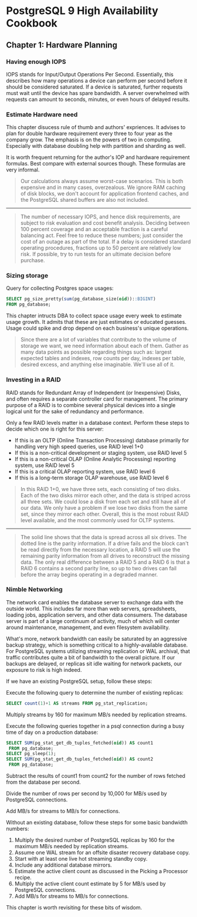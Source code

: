 # PostgreSQL 9 High Availability Cookbook

## Chapter 1: Hardware Planning

### Having enough IOPS

IOPS stands for Input/Output Operations Per Second. Essentially, this describes how
many operations a device can perform per second before it should be considered saturated.
If a device is saturated, further requests must wait until the device has spare bandwidth. A
server overwhelmed with requests can amount to seconds, minutes, or even hours of
delayed results.

### Estimate Hardware need

This chapter disucess rule of thumb and authors' expriences. It advises to plan for double hardware requirement every three to four year as the company grow. The emphasis is on the powers of two in computing. Especially with database doubling help with partition and sharding as well.

It is worth frequent returning for the author's IOP and hardware requirement formulas. Best compare with external sources though. These formulas are very informal.

> Our calculations always assume worst-case scenarios. This is both expensive and in many
cases, overzealous. We ignore RAM caching of disk blocks, we don't account for application
frontend caches, and the PostgreSQL shared buffers are also not included.
---
> The number of necessary IOPS, and hence disk requirements, are subject to risk evaluation
and cost benefit analysis. Deciding between 100 percent coverage and an acceptable fraction
is a careful balancing act. Feel free to reduce these numbers; just consider the cost of an
outage as part of the total. If a delay is considered standard operating procedures, fractions
up to 50 percent are relatively low risk. If possible, try to run tests for an ultimate decision
before purchase.

### Sizing storage

Query for collecting Postgres space usages:

```SQL
SELECT pg_size_pretty(sum(pg_database_size(oid))::BIGINT)
FROM pg_database;
```

This chapter intructs DBA to collect space usage every week to estimate usage growth. It admits that these are just estimates or educated guesses. Usage could spike and drop depend on each business's unique operations.

> Since there are a lot of variables that contribute to the volume of storage we want, we need
information about each of them. Gather as many data points as possible regarding things
such as: largest expected tables and indexes, row counts per day, indexes per table, desired
excess, and anything else imaginable. We'll use all of it.

### Investing in a RAID

RAID stands for Redundant Array of Independent (or Inexpensive) Disks, and often
requires a separate controller card for management. The primary purpose of a RAID is to
combine several physical devices into a single logical unit for the sake of redundancy and
performance.

Only a few RAID levels matter in a database context. Perform these steps to decide which
one is right for this server:

- If this is an OLTP (Online Transaction Processing) database primarily for handling very high speed queries, use RAID level 1+0
- If this is a non-critical development or staging system, use RAID level 5
- If this is a non-critical OLAP (Online Analytic Processing) reporting system, use RAID level 5
- If this is a critical OLAP reporting system, use RAID level 6
- If this is a long-term storage OLAP warehouse, use RAID level 6

> In this RAID 1+0, we have three sets, each consisting of two disks. Each of the two disks
mirror each other, and the data is striped across all three sets. We could lose a disk from
each set and still have all of our data. We only have a problem if we lose two disks from the
same set, since they mirror each other. Overall, this is the most robust RAID level available,
and the most commonly used for OLTP systems.
---
> The solid line shows that the data is spread across all six drives. The dotted line is the parity information. If a drive fails and the block can't be read directly from the necessary location, a RAID 5 will use the remaining parity information from all drives to reconstruct the missing data. The only real difference between a RAID 5 and a RAID 6 is that a RAID 6 contains a second parity line, so up to two drives can fail before the array begins operating in a degraded manner.

### Nimble Networking

The network card enables the database server to exchange data with the outside world. This
includes far more than web servers, spreadsheets, loading jobs, application servers, and
other data consumers. The database server is part of a large continuum of activity, much of
which will center around maintenance, management, and even filesystem availability.

What's more, network bandwidth can easily be saturated by an aggressive backup strategy,
which is something critical to a highly-available database. For PostgreSQL systems utilizing
streaming replication or WAL archival, that traffic contributes quite a bit of bandwidth to
the overall picture. If our backups are delayed, or replicas sit idle waiting for network
packets, our exposure to risk is high indeed.

If we have an existing PostgreSQL setup, follow these steps:

Execute the following query to determine the number of existing replicas:

```SQL
SELECT count(1)+1 AS streams FROM pg_stat_replication;
```

Multiply streams by 160 for maximum MB/s needed by replication streams.

Execute the following queries together in a psql connection during a busy time of day on a production database:

```SQL
SELECT SUM(pg_stat_get_db_tuples_fetched(oid)) AS count1
 FROM pg_database;
SELECT pg_sleep(1);
SELECT SUM(pg_stat_get_db_tuples_fetched(oid)) AS count2
 FROM pg_database;
```

Subtract the results of count1 from count2 for the number of rows fetched from the database per second.

Divide the number of rows per second by 10,000 for MB/s used by PostgreSQL connections.

Add MB/s for streams to MB/s for connections.

Without an existing database, follow these steps for some basic bandwidth numbers:

1. Multiply the desired number of PostgreSQL replicas by 160 for the maximum MB/s needed by replication streams.
2. Assume one WAL stream for an offsite disaster recovery database copy.
3. Start with at least one live hot streaming standby copy.
4. Include any additional database mirrors.
5. Estimate the active client count as discussed in the Picking a Processor recipe.
6. Multiply the active client count estimate by 5 for MB/s used by PostgreSQL connections.
7. Add MB/s for streams to MB/s for connections.

This chapter is worth revisiting for these bits of wisdom.

